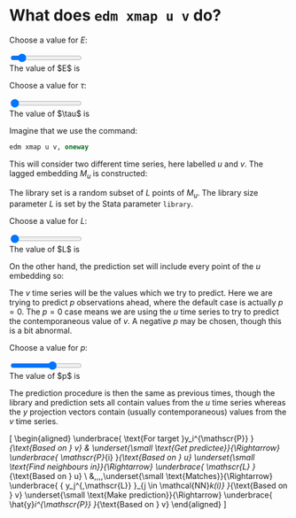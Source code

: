 # What does `edm xmap u v` do?

Choose a value for $E$:

<div class="slidecontainer"><input type="range" min="1" max="10" value="2" class="slider" id="E"></div>
The value of $E$ is <span class="E_choice"></span>

Choose a value for $\tau$:

<div class="slidecontainer"><input type="range" min="1" max="5" value="1" class="slider" id="tau"></div>
The value of $\tau$ is <span class="tau_choice"></span>

<!-- 
    begin
        M_x = manifold(x, E, τ);
        rng = MersenneTwister(1234);
        unifs = rand(rng, size(M_x, 1));
    end;
-->

Imagine that we use the command:

```stata
edm xmap u v, oneway
```

This will consider two different time series, here labelled  $u$ and $v$.
The lagged embedding $M_u$ is constructed:

<!-- 
    begin
        u = [symbols("u_$i") for i in 1:obs]
        v = [symbols("v_$i") for i in 1:obs]
        
        M_u = manifold(u, E, τ);
        M_v = manifold(v, E, τ);
        L"u = %$(latexify(u, env=:raw)) \quad \Rightarrow \quad M_u = %$(latexify(M_u))"
    end
-->

The library set is a random subset of $L$ points of $M_u$.
The library size parameter $L$ is set by the Stata parameter `library`.

Choose a value for $L$:

<div class="slidecontainer"><input type="range" min="3" max="10" value="3" class="slider" id="library"></div>
The value of $L$ is <span class="library_choice"></span>
<!-- Technically, max of this slider should be size(M_u, 1) -->

<!-- 
    begin
        cutoff = sort(unifs)[library]
        libraryPointsXmap = findall(unifs .<= cutoff)
        
        L_xmap = M_u[libraryPointsXmap,:]
        L_xmap_str = latexify(L_xmap, env=:raw)
        
        L"\mathscr{L} = %$L_xmap_str"
    end
-->

On the other hand, the prediction set will include every point of the $u$ embedding so:
<!-- 
    begin
        P_xmap = M_u
        L"\mathscr{P} = M_u = %$(latexify(P_xmap))"
    end
-->

The $v$ time series will be the values which we try to predict.
Here we are trying to predict $p$ observations ahead, where the default case is actually $p = 0$.
The $p = 0$ case means we are using the $u$ time series to try to predict the contemporaneous value of $v$.
A negative $p$ may be chosen, though this is a bit abnormal.

Choose a value for $p$:

<div class="slidecontainer"><input type="range" min="-5" max="5" value="1" class="slider" id="p"></div>
The value of $p$ is <span class="E_choice"></span>
<!-- 
    begin
        ahead_xmap = p_xmap
        v_fut = [symbols("v_$(i + τ*(E-1) + ahead_xmap)") for i = 1:(obs-(E-1)*τ)]
        v_fut_train = v_fut[libraryPointsXmap]
        v_fut_pred = v_fut
        y_L_str_xmap = latexify(v_fut_train[1:size(L_xmap,1)], env=:raw)
        y_P_str_xmap = latexify(v_fut_pred[1:size(P_xmap,1)], env=:raw)
        matchStr = raw"\underset{\small \text{Matches}}{\Rightarrow} "
        L"\mathscr{L} = %$L_xmap_str \quad %$matchStr \quad y^{\,\mathscr{L}} = %$y_L_str_xmap"
    end
-->

<!--
    begin
        P_xmap
        matchStr
        y_P_str_xmap
    L"\mathscr{P} = %$(latexify(P_xmap, env=:raw)) \quad %$matchStr \quad y^{\mathscr{P}} = %$y_P_str_xmap"
    end
 -->

The prediction procedure is then the same as previous times, though the library and prediction sets all contain values from the $u$ time series whereas the $y$ projection vectors contain (usually contemporaneous) values from the $v$ time series.

\[
    \begin{aligned}
        \underbrace{ \text{For target }y_i^{\mathscr{P}} }_{\text{Based on } v}
        & \underset{\small \text{Get predictee}}{\Rightarrow}
        \underbrace{ \mathscr{P}_{i} }_{\text{Based on } u}
        \underset{\small \text{Find neighbours in}}{\Rightarrow}
        \underbrace{ \mathscr{L} }_{\text{Based on } u} \\
        &\,\,\,\,\underset{\small \text{Matches}}{\Rightarrow}
        \underbrace{ \{ y_j^{\,\mathscr{L}} \}_{j \in \mathcal{NN}_k(i)} }_{\text{Based on } v}
        \underset{\small \text{Make prediction}}{\Rightarrow}
        \underbrace{ \hat{y}_i^{\mathscr{P}} }_{\text{Based on } v}
    \end{aligned}
\]
